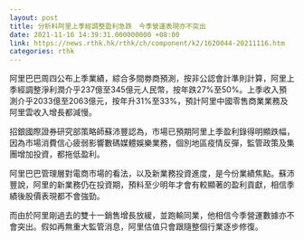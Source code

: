 ```yaml
---
layout: post
title: 分析料阿里上季經調整盈利急跌　今季營運表現亦不突出
date: 2021-11-16 14:39:31.000000000 +08:00
link: https://news.rthk.hk/rthk/ch/component/k2/1620044-20211116.htm
categories: rthk
---
```


阿里巴巴周四公布上季業績，綜合多間劵商預測，按非公認會計準則計算，阿里上季經調整淨利潤介乎237億至345億元人民幣，按年跌27%至50%。上季收入預測介乎2033億至2063億元，按年升31%至33%，預計阿里中國零售商業業務及阿里雲收入增長都減慢。

招銀國際證券研究部策略師蘇沛豐認為，市場已預期阿里上季盈利錄得明顯跌幅，因為市場消費信心疲弱影響數碼媒體娛樂業務，個別地區疫情反彈，監管政策及集團增加投資，都拖低盈利。

阿里巴巴管理層對電商市場的看法，以及新業務投資進度，是今份業績焦點。蘇沛豐說，阿里的新業務仍在投資期，預料至少明年才會有較顯著的盈利貢獻，相信季績後股價表現都不會強勁。

而由於阿里剛過去的雙十一銷售增長放緩，並跑輸同業，他相信今季營運數據亦不會突出。假如再無重大監管消息，阿里估值只會跟隨整個行業逐步修復。
